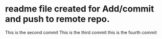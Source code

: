 readme file created for Add/commit and push to remote repo.
=======================
This is the second commit
This is the third commit
this is the fourth commit
